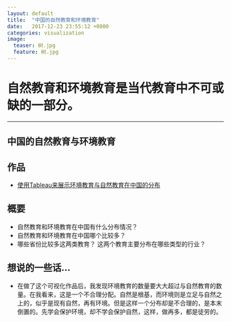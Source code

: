 ```yaml
---
layout: default
title:  "中国的自然教育和环境教育"
date:   2017-12-23 23:55:12 +0800
categories: visualization
image:
  teaser: 树.jpg
  feature: 树.jpg
---
```

# 自然教育和环境教育是当代教育中不可或缺的一部分。
---

## 中国的自然教育与环境教育

## 作品
- <a href="https://public.tableau.com/profile/.86866166#!/vizhome/_18346/sheet0?publish=yes">使用Tableau来展示环境教育与自然教育在中国的分布</a>

## 概要
- 自然教育和环境教育在中国有什么分布情况？
- 自然教育和环境教育在中国哪个比较多？
- 哪些省份比较多这两类教育？
这两个教育主要分布在哪些类型的行业？

## 想说的一些话...
- 在做了这个可视化作品后，我发现环境教育的数量要大大超过与自然教育的数量。在我看来，这是一个不合理分配。自然是根基，而环境则是立足与自然之上的，似乎是现有自然，再有环境。但是这样一个分布却是不合理的，是本末倒置的。先学会保护环境，却不学会保护自然，这样，做再多，都是徒劳的。
